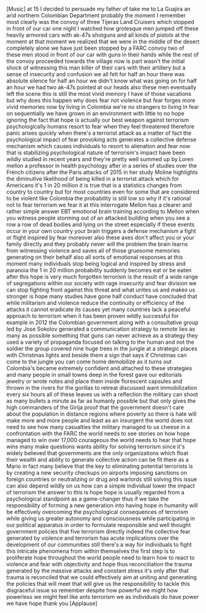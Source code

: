 
[Music]
at 15 I decided to persuade my father of
take me to La Guajira an arid northern
Colombian Department probably the moment
I remember most clearly was the convoy
of three Tijeras Land Cruisers which
stopped in front of our car one night I
watched how grotesque men jumped off
these heavily armored cars with ak-47s
shotguns and all kinds of pistols at the
moment at that moment we realized that
we were in the middle of the desert
completely alone we have just been
stopped by a FARC convoy two of these
men stood in front of our car with guns
in their hands while the rest of the
convoy proceeded towards the village now
is part wasn&#39;t the initial shock of
witnessing this man killer of their cars
with their artillery but a sense of
insecurity and confusion we all felt for
half an hour there was absolute silence
for half an hour we didn&#39;t know what was
going on for half an hour we had two
ak-47s pointed at our heads also these
men eventually left the scene this is
still the most vivid memory I have of
those vacations but why does this happen
why does fear not violence but fear
forges more vivid memories now by living
in Colombia we&#39;re no strangers to living
in fear on sequentially we have grown in
an environment with little to no hope
ignoring the fact that hope is actually
our best weapon against terrorism
psychologically humans resort to fear
when they feel threatened
therefore panic arises quickly when
there&#39;s a terrorist attack as a matter
of fact the psychological impact of fear
provoking acts generates a collective
defense mechanism which causes
individuals to resort to alienation and
fear now that is stabilizing
psychological nature of terrorism&#39;s
impact have been wildly studied in
recent years and they&#39;re pretty well
summed up by Loren mellon a professor in
health psychology after
in a series of studies over the French
citizens after the Paris attacks of 2015
in her study Moline highlights the
diminutive likelihood of being killed in
a terrorist attack which for Americans
it&#39;s 1 in 20 million it is true that is
a statistics changes from country to
country but for most countries even for
some that are considered to be violent
like Colombia the probability is still
low so why if it&#39;s rational not to fear
terrorism we fear it at this interrogate
Mellon has a clearer and rather simple
answer EBT emotional brain training
according to Mellon when you witness
people storming out of an attacked
building when you see a row a row of
dead bodies and lying on the street
especially if these events occur in your
own country your brain triggers a
defense mechanism a fight or flight
inspired by fear moreover also these
axes don&#39;t affect you or your family
directly and they probably never will
the problem the brain learns from
witnessing violence and saves all of
those gruesome memories generating on
their behalf also all sorts of emotional
responses at this moment many
individuals stop being logical and
inspired by stress and paranoia the 1 in
20 million probability suddenly becomes
eat or be eaten after this hope is very
much forgotten terrorism is the result
of a wide range of segregations within
our society with rage insecurity and
fear division we can stop fighting front
against this threat and what unites us
and makes us stronger is hope many
studies have gone half conduct have
concluded that while militarism and
violence reduce the continuity or
efficiency of the attacks it cannot
eradicate its causes yet many countries
lack a peaceful approach to terrorism
when it has been proven wildly
successful for example in 2012 the
Colombian government along with a
consultative group led by Jose Sokolov
generated a communication strategy to
remote lies as many
as possible something that guns can
never achieve as a strategy they used a
variety of propaganda focused on talking
to the human and not the soldier the
group covered nine huge trees in the
jungle at a strategic places with
Christmas lights and beside them a sign
that says if Christmas can come to the
jungle you can come home demobilize as
it turns out Colombia&#39;s became extremely
confident and attached to these
strategies and many people in small
towns deep in the forest gave our
editorials jewelry or wrote notes and
place them inside florescent capsules
and thrown in the rivers for the
gorillas to retreat discussed want
immobilization every six hours all of
these leaves us with a reflection the
military can shoot as many bullets a
minute as far as humanly possible but
that only gives the high commanders of
the Girija proof that the government
doesn&#39;t care about the population in
distance regions where poverty so there
is hate will make more and more people
and least as an insurgent the world does
not need to see how many casualties the
military managed to us cheese in a
confrontation with the FARC the world
needs to see stories on how hope managed
to win over 17,000 courageous the world
needs to hear that hope wins many make
questions wants ability for solving
terrorism since it&#39;s widely believed
that governments are the only
organizations which float their wealth
and ability to generate collective
action can be fit there as a Mario in
fact many believe that the key to
eliminating potential terrorists is by
creating a new security checkups on
airports imposing sanctions on foreign
countries or neutralizing or drug and
warlords still solving this issue can
also depend wildly on us how can a
simple individual lower the impact of
terrorism the answer to this is hope
hope is usually regarded from a
psychological standpoint as a
game-changer thus if we take the
responsibility of forming a new
generation into having hope in humanity
will be effectively overcoming the
psychological consequences of terrorism
while giving us greater autonomy and
consciousness while participating in our
political apparatus in order to
formulate responsible and well thought
government policies that five terrorism
directly indeed the collective fear
generated by violence and terrorism has
acute implications over the development
of our communities still there&#39;s a way
for individuals to fight this intricate
phenomena from within themselves the
first step is to proliferate hope
throughout the world people need to
learn how to react to violence and fear
with objectivity and hope thus
reconciliation the trauma generated by
the massive attacks and constant stress
it&#39;s only after that trauma is
reconciled that we could effectively aim
at uniting and generating the policies
that will meet that will give us the
responsibility to tackle this
disgraceful issue
so remember despite how powerful we
might how powerless we might feel like
ants terrorism we as individuals do have
power we have hope thank you
[Applause]

